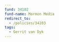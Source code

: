 ```yaml
---
fund: 34102
fund-name: Mormon Media
redirect_to:
  - /policies/34103
tags:
  - Gerrit van Dyk
---
```

